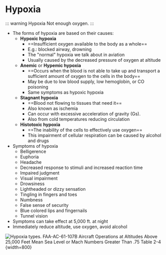 # Hypoxia

::: warning Hypoxia
Not enough oxygen.
:::

* The forms of hypoxia are based on their causes:
  * **Hypoxic hypoxia**
    * ==Insufficient oxygen available to the body as a whole==
    * E.g.: blocked airway, drowning
    * The "normal" hypoxia we talk about in aviation
    * Usually caused by the decreased pressure of oxygen at altitude
  * **Anemic** or **Hypemic hypoxia**
    * ==Occurs when the blood is not able to take up and transport a sufficient amount of oxygen to the cells in the body==
    * May be due to low blood supply, low hemoglobin, or CO poisoning
    * Same symptoms as hypoxic hypoxia
  * **Stagnant hypoxia**
    * ==Blood not flowing to tissues that need it==
    * Also known as ischemia
    * Can occur with excessive acceleration of gravity (Gs).
    * Also from cold temperatures reducing circulation
  * **Histotoxic hypoxia**
    * ==The inability of the cells to effectively use oxygen==
    * This impairment of cellular respiration can be caused by alcohol and drugs
* Symptoms of hypoxia
  * Belligerence
  * Euphoria
  * Headache
  * Decreased response to stimuli and increased reaction time
  * Impaired judgment
  * Visual impairment
  * Drowsiness
  * Lightheaded or dizzy sensation
  * Tingling in fingers and toes
  * Numbness
  * False sense of security
  * Blue colored lips and fingernails
  * Tunnel vision
* Symptoms can take effect at 5,000 ft. at night
* Immediately reduce altitude, use oxygen, avoid alcohol

![Hypoxia types. [FAA-AC-61-107B Aircraft Operations at Altitudes Above 25,000 Feet Mean Sea Level or Mach Numbers Greater Than .75](https://www.faa.gov/regulations_policies/advisory_circulars/index.cfm/go/document.information/documentid/1020859) Table 2-4](/img/faa-ac-61-107b-table-2-4-hypoxia-types.jpg){width=800}
